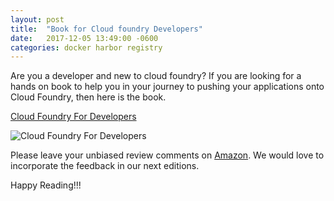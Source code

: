 ```yaml
---
layout: post
title:  "Book for Cloud foundry Developers"
date:   2017-12-05 13:49:00 -0600
categories: docker harbor registry
---
```


Are you a developer and new to cloud foundry? If you are looking for a hands on book to help you in your journey to pushing your applications onto Cloud Foundry, then here is the book.

[Cloud Foundry For Developers](https://www.amazon.com/Cloud-Foundry-Developers-cloud-native-applications-ebook/dp/B0751FTNNR/ref=sr_1_1?s=digital-text&amp;ie=UTF8&amp;qid=1512501941&amp;sr=1-1&amp;keywords=cloud+foundry+for+developers)

![Cloud Foundry For Developers](https://images-na.ssl-images-amazon.com/images/I/51MGYKj9f6L.jpg)

Please leave your unbiased review comments on [Amazon](https://www.amazon.com/Cloud-Foundry-Developers-cloud-native-applications-ebook/dp/B0751FTNNR/ref=sr_1_1?s=digital-text&amp;ie=UTF8&amp;qid=1512501941&amp;sr=1-1&amp;keywords=cloud+foundry+for+developers). We would love to incorporate the feedback in our next editions.

Happy Reading!!!
